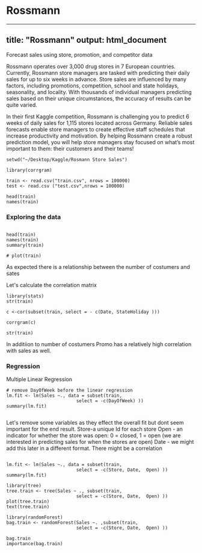 # Rossmann
---
title: "Rossmann"
output: html_document
---

Forecast sales using store, promotion, and competitor data

Rossmann operates over 3,000 drug stores in 7 European countries. Currently, Rossmann store managers are tasked with predicting their daily sales for up to six weeks in advance. Store sales are influenced by many factors, including promotions, competition, school and state holidays, seasonality, and locality. With thousands of individual managers predicting sales based on their unique circumstances, the accuracy of results can be quite varied.

In their first Kaggle competition, Rossmann is challenging you to predict 6 weeks of daily sales for 1,115 stores located across Germany. Reliable sales forecasts enable store managers to create effective staff schedules that increase productivity and motivation. By helping Rossmann create a robust prediction model, you will help store managers stay focused on what’s most important to them: their customers and their teams! 

```{r loading/libraries}
setwd("~/Desktop/Kaggle/Rosmann Store Sales")

library(corrgram)

train <- read.csv("train.csv", nrows = 100000)
test <- read.csv ("test.csv",nrows = 100000)

head(train)
names(train)
```

### Exploring the data

```{r exploring}

head(train)
names(train)
summary(train)

# plot(train)

```

As expected there is a relationship between the number of costumers and sates

Let's calculate the correlation matrix
```{r corr}
library(stats)
str(train)

c <-cor(subset(train, select = - c(Date, StateHoliday )))

corrgram(c)

str(train)
```

In additiion to number of costumers Promo has a relatively high correlation with sales as well. 



### Regression

Multiple Linear Regression

```{r MLR}
# remove DayOfWeek before the linear regression
lm.fit <- lm(Sales ~., data = subset(train, 
                          select = -c(DayOfWeek) ))
summary(lm.fit)


```

Let's remove some variables as they effect the overall fit but dont seem important for the end result. 
Store-a unique Id for each store
Open - an indicator for whether the store was open: 0 = closed, 1 = open
(we are interested in predicting sales for when the stores are open)
Date - we might add this later in a different format. There might be a correlation

```{r MLR 2}

lm.fit <- lm(Sales ~., data = subset(train, 
                          select = -c(Store, Date,  Open) ))
summary(lm.fit)
```







```{r tree}
library(tree)
tree.train <- tree(Sales ~ ., subset(train, 
                          select = -c(Store, Date,  Open) ))
plot(tree.train)
text(tree.train)

library(randomForest)
bag.train <- randomForest(Sales ~. ,subset(train, 
                          select = -c(Store, Date,  Open) ))

bag.train
importance(bag.train)


```


